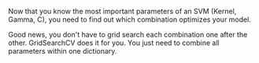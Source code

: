Now that you know the most important parameters of an SVM (Kernel, Gamma, C), you need to find out which combination optimizes your model.

Good news, you don't have to grid search each combination one after the other. GridSearchCV does it for you. You just need to combine all parameters within one dictionary.